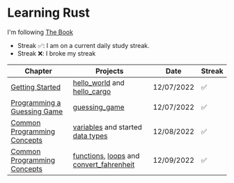 # Learning Rust

I'm following [The Book](https://rust-book.cs.brown.edu/experiment-intro.html)

- Streak ✅: I am on a current daily study streak.
- Streak ❌: I broke my streak

| Chapter  | Projects | Date | Streak 
| ------------- | ------------- | ------------- | -------------
| [Getting Started](https://rust-book.cs.brown.edu/ch01-00-getting-started.html)  | [hello_world](projects/hello_world) and [hello_cargo](projects/hello_cargo)  | 12/07/2022 |✅
| [Programming a Guessing Game](https://rust-book.cs.brown.edu/ch02-00-guessing-game-tutorial.html)  | [guessing_game](projects/guessing_game) | 12/07/2022 | ✅
| [Common Programming Concepts](https://rust-book.cs.brown.edu/ch03-00-common-programming-concepts.html)  | [variables](projects/variables/) and started [data types](projects/data_types/) | 12/08/2022 | ✅
| [Common Programming Concepts](https://rust-book.cs.brown.edu/ch03-00-common-programming-concepts.html)  | [functions](projects/functions/), [loops](projects/loops/) and [convert_fahrenheit](projects/convert_fahrenheit/) | 12/09/2022 | ✅
